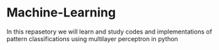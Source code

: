 # Machine-Learning

In this repasetory we will learn and study codes and implementations of pattern classifications using multilayer perceptron in python